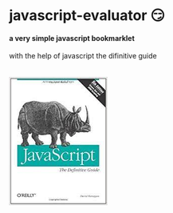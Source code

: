 # javascript-evaluator 😏                                                                                    
#### a very simple javascript bookmarklet 
 
with the help of javascript the difinitive guide<br/><br/><br/>
![difinitive guide](download.jpg)
